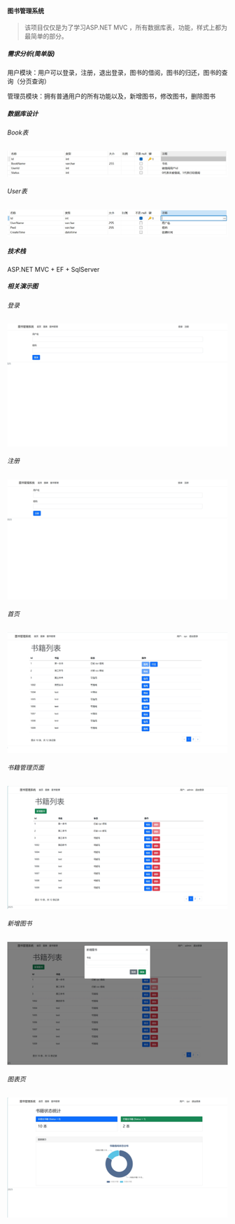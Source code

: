 #### 图书管理系统

> 该项目仅仅是为了学习ASP.NET MVC ，所有数据库表，功能，样式上都为最简单的部分。



##### 需求分析(简单版)



用户模块：用户可以登录，注册，退出登录，图书的借阅，图书的归还，图书的查询（分页查询）

管理员模块：拥有普通用户的所有功能以及，新增图书，修改图书，删除图书



##### 数据库设计



###### Book表

![](./img/Book.png)

###### User表

![](./img/User.png)



##### 技术栈

ASP.NET MVC + EF + SqlServer



##### 相关演示图



###### 登录

![](.\img\登录.png)

###### 注册

![](./img/注册.png)

###### 首页

![](.\img\首页.png)

###### 书籍管理页面

![](./img/书籍管理页面.png)



###### 新增图书

![](./img/新增图书.png)



###### 图表页

![](./img/图表页.png)